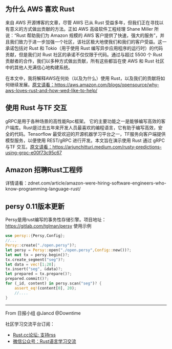 ## 为什么 AWS 喜欢 Rust 

来自 AWS 开源博客的文章，尽管 AWS 已从 Rust 受益多年，但我们正在寻找以有意义的方式做出贡献的方法。正如 AWS 高级软件工程经理 Shane Miller 所说：“Rust 帮助我们为 Amazon 规模的 AWS 客户提供了快速，强大的服务”，并且我们致力于进一步加强一个社区，该社区极大地使我们和我们的客户受益。这一承诺包括对 Rust 和 Tokio（用于使用 Rust 编写异步应用程序的运行时）的代码贡献，但是我们对 Rust 社区的承诺不仅仅限于代码。通过与超过 5500 个 Rust 贡献者的合作，我们以多种方式做出贡献，所有这些都旨在使 AWS 和 Rust 社区中的其他人充满信心地构建系统。

在本文中，我将解释AWS在何处（以及为什么）使用 Rust，以及我们的贡献将如何继续发展。[原文请看：](https://aws.amazon.com/blogs/opensource/why-aws-loves-rust-and-how-wed-like-to-help/)https://aws.amazon.com/blogs/opensource/why-aws-loves-rust-and-how-wed-like-to-help/


## 使用 Rust 与TF 交互

gRPC是用于各种场景的高性能Rpc框架。 它的主要功能之一是能够编写高效的客户端库。Rust是过去五年来开发人员最喜欢的编程语言，它有助于编写高效，安全的代码。Tensorflow 最受欢迎的开源机器学习平台之一，TF服务向客户端提供模型服务，以便使用 REST/gRPC 进行开发。本文旨在演示使用 Rust 通过 gRPC 与TF 交互。[原文请看：](https://arjunchitturi.medium.com/rusty-predictions-using-grpc-e00f73c95c67)https://arjunchitturi.medium.com/rusty-predictions-using-grpc-e00f73c95c67


## Amazon 招聘Rust工程师

详情请看：zdnet.com/article/amazon-were-hiring-software-engineers-who-know-programming-language-rust/

## persy 0.11版本更新

Persy是用rust编写的事务性存储引擎。项目地址：https://gitlab.com/tglman/persy
使用示例

```rust
use persy::{Persy,Config};
//...
Persy::create("./open.persy")?;
let persy = Persy::open("./open.persy",Config::new())?;
let mut tx = persy.begin()?;
tx.create_segment("seg")?;
let data = vec![1;20];
tx.insert("seg", &data)?;
let prepared = tx.prepare()?;
prepared.commit()?;
for (_id, content) in persy.scan("seg")? {
    assert_eq!(content[0], 20);
    //....
}
```

---

From 日报小组 @Jancd @Downtime

社区学习交流平台订阅：
- [Rust.cc论坛: 支持rss](https://rust.cc)
- [微信公众号：Rust语言学习交流](https://rust.cc/article?id=ed7c9379-d681-47cb-9532-0db97d883f62)
